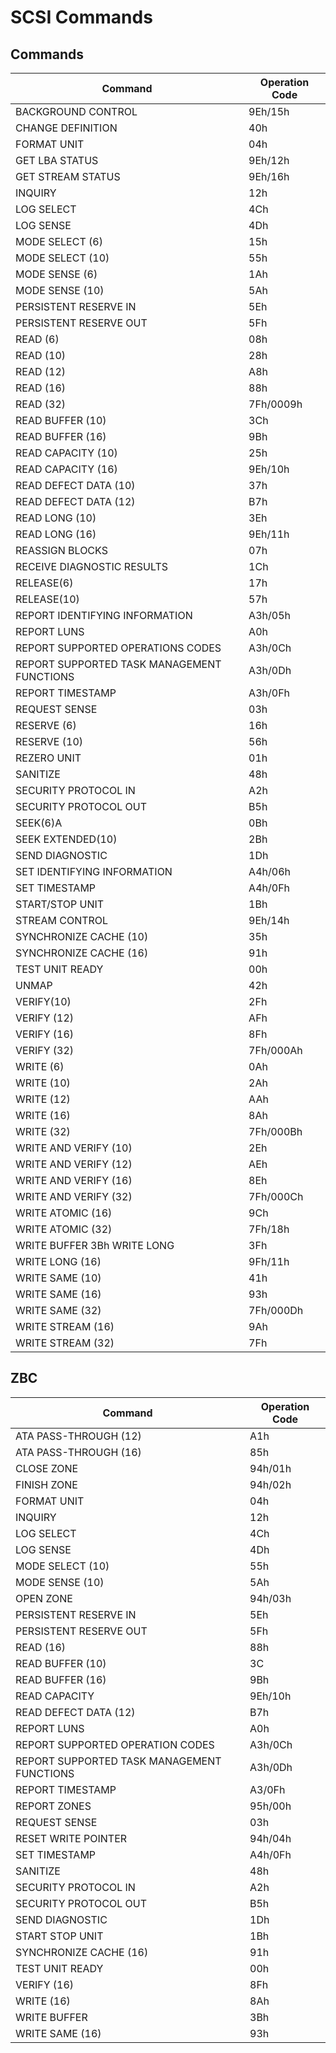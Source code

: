 # SCSI Commands

## Commands

|Command|Operation Code|
|-------|--------------|
|BACKGROUND CONTROL|9Eh/15h|
|CHANGE DEFINITION|40h|
|FORMAT UNIT|04h|
|GET LBA STATUS|9Eh/12h|
|GET STREAM STATUS|9Eh/16h|
|INQUIRY|12h|
|LOG SELECT|4Ch|
|LOG SENSE|4Dh|
|MODE SELECT (6)|15h|
|MODE SELECT (10)|55h|
|MODE SENSE (6)|1Ah|
|MODE SENSE (10)|5Ah|
|PERSISTENT RESERVE IN|5Eh|
|PERSISTENT RESERVE OUT|5Fh|
|READ (6)|08h|
|READ (10)|28h|
|READ (12)|A8h|
|READ (16)|88h|
|READ (32)|7Fh/0009h|
|READ BUFFER (10)|3Ch|
|READ BUFFER (16)|9Bh|
|READ CAPACITY (10)|25h|
|READ CAPACITY (16)|9Eh/10h|
|READ DEFECT DATA (10)|37h|
|READ DEFECT DATA (12)|B7h|
|READ LONG (10)|3Eh|
|READ LONG (16)|9Eh/11h|
|REASSIGN BLOCKS|07h|
|RECEIVE DIAGNOSTIC RESULTS|1Ch|
|RELEASE(6)|17h|
|RELEASE(10)|57h|
|REPORT IDENTIFYING INFORMATION|A3h/05h|
|REPORT LUNS|A0h|
|REPORT SUPPORTED OPERATIONS CODES|A3h/0Ch|
|REPORT SUPPORTED TASK MANAGEMENT FUNCTIONS|A3h/0Dh|
|REPORT TIMESTAMP|A3h/0Fh|
|REQUEST SENSE|03h|
|RESERVE (6)|16h|
|RESERVE (10)|56h|
|REZERO UNIT|01h|
|SANITIZE|48h|
|SECURITY PROTOCOL IN|A2h|
|SECURITY PROTOCOL OUT|B5h|
|SEEK(6)A|0Bh|
|SEEK EXTENDED(10)|2Bh|
|SEND DIAGNOSTIC|1Dh|
|SET IDENTIFYING INFORMATION|A4h/06h|
|SET TIMESTAMP|A4h/0Fh|
|START/STOP UNIT|1Bh|
|STREAM CONTROL|9Eh/14h|
|SYNCHRONIZE CACHE (10)|35h|
|SYNCHRONIZE CACHE (16)|91h|
|TEST UNIT READY|00h|
|UNMAP|42h|
|VERIFY(10)|2Fh|
|VERIFY (12)|AFh|
|VERIFY (16)|8Fh|
|VERIFY (32)|7Fh/000Ah|
|WRITE (6)|0Ah|
|WRITE (10)|2Ah|
|WRITE (12)|AAh|
|WRITE (16)|8Ah|
|WRITE (32)|7Fh/000Bh|
|WRITE AND VERIFY (10)|2Eh|
|WRITE AND VERIFY (12)|AEh|
|WRITE AND VERIFY (16)|8Eh|
|WRITE AND VERIFY (32)|7Fh/000Ch|
|WRITE ATOMIC (16)|9Ch|
|WRITE ATOMIC (32)|7Fh/18h|
|WRITE BUFFER 3Bh WRITE LONG|3Fh|
|WRITE LONG (16)|9Fh/11h|
|WRITE SAME (10)|41h|
|WRITE SAME (16)|93h|
|WRITE SAME (32)|7Fh/000Dh|
|WRITE STREAM (16)|9Ah|
|WRITE STREAM (32)|7Fh|







## ZBC
|Command|Operation Code|
|-------|--------------|
|ATA PASS-THROUGH (12)|A1h|
|ATA PASS-THROUGH (16)|85h|
|CLOSE ZONE|94h/01h|
|FINISH ZONE|94h/02h|
|FORMAT UNIT|04h|
|INQUIRY|12h|
|LOG SELECT|4Ch|
|LOG SENSE|4Dh|
|MODE SELECT (10)|55h|
|MODE SENSE (10)|5Ah|
|OPEN ZONE|94h/03h|
|PERSISTENT RESERVE IN|5Eh|
|PERSISTENT RESERVE OUT|5Fh|
|READ (16)|88h|
|READ BUFFER (10)|3C|
|READ BUFFER (16)|9Bh|
|READ CAPACITY|9Eh/10h|
|READ DEFECT DATA (12)|B7h|
|REPORT LUNS|A0h|
|REPORT SUPPORTED OPERATION CODES|A3h/0Ch|
|REPORT SUPPORTED TASK MANAGEMENT FUNCTIONS|A3h/0Dh|
|REPORT TIMESTAMP|A3/0Fh|
|REPORT ZONES|95h/00h|
|REQUEST SENSE|03h|
|RESET WRITE POINTER|94h/04h|
|SET TIMESTAMP|A4h/0Fh|
|SANITIZE|48h|
|SECURITY PROTOCOL IN|A2h|
|SECURITY PROTOCOL OUT|B5h|
|SEND DIAGNOSTIC|1Dh|
|START STOP UNIT|1Bh|
|SYNCHRONIZE CACHE (16)|91h|
|TEST UNIT READY|00h|
|VERIFY (16)|8Fh|
|WRITE (16)|8Ah|
|WRITE BUFFER|3Bh|
|WRITE SAME (16)|93h|
